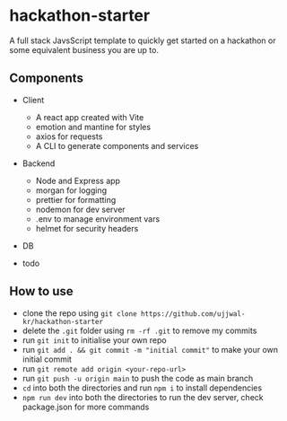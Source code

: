 # hackathon-starter

A full stack JavsScript template to quickly get started on a hackathon or some equivalent business you are up to.

## Components

- Client
    - A react app created with Vite
    - emotion and mantine for styles
    - axios for requests
    - A CLI to generate components and services

- Backend
    - Node and Express app
    - morgan for logging
    - prettier for formatting
    - nodemon for dev server
    - .env to manage environment vars
    - helmet for security headers

- DB
 - todo 

## How to use

- clone the repo using `git clone https://github.com/ujjwal-kr/hackathon-starter`
- delete the `.git` folder using `rm -rf .git` to remove my commits
- run `git init` to initialise your own repo
- run `git add . && git commit -m "initial commit"` to make your own initial commit
- run `git remote add origin <your-repo-url>`
- run `git push -u origin main` to push the code as main branch
- `cd` into both the directories and run `npm i` to install dependencies
- `npm run dev` into both the directories to run the dev server, check package.json for more commands